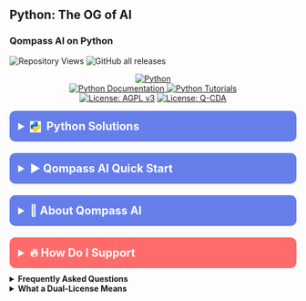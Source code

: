 <!--/qompassai/python/README.md -->
<!-- ------------------------------ -->
<!-- Copyright (C) 2025 Qompass AI, All rights reserved -->

<h2> Python: The OG of AI </h2>

<h3> Qompass AI on Python </h3>

![Repository Views](https://komarev.com/ghpvc/?username=qompassai-python)
![GitHub all releases](https://img.shields.io/github/downloads/qompassai/python/total?style=flat-square)

<p align="center">
  <a href="https://www.python.org/">
  <img src="https://img.shields.io/badge/Python-3776AB?style=for-the-badge&logo=python&logoColor=white" alt="Python">
</a>
<br>
<a href="https://docs.python.org/3/">
  <img src="https://img.shields.io/badge/Python_Documentation-blue?style=flat-square" alt="Python Documentation">
</a>
<a href="https://github.com/topics/python-tutorial">
  <img src="https://img.shields.io/badge/Python_Tutorials-green?style=flat-square" alt="Python Tutorials">
</a>
<br>
  <a href="https://www.gnu.org/licenses/agpl-3.0"><img src="https://img.shields.io/badge/License-AGPL%20v3-blue.svg" alt="License: AGPL v3"></a>
  <a href="./LICENSE-QCDA"><img src="https://img.shields.io/badge/license-Q--CDA-lightgrey.svg" alt="License: Q-CDA"></a>
</p>

<details>
  <summary style="font-size: 1.4em; font-weight: bold; padding: 15px; background: #667eea; color: white; border-radius: 10px; cursor: pointer; margin: 10px 0;">
    <strong>
      <img src="https://raw.githubusercontent.com/qompassai/svg/main/assets/icons/python/python.svg"
           alt="Qmopass AI Python Logo"
           style="height: 1em; vertical-align: -0.2em; margin-right: 0.25em;" />
      Python Solutions     </strong>
  </summary>
  <div style="background: #f8f9fa; padding: 15px; border-radius: 5px; margin-top: 10px; font-family: monospace;">

* [Qompass Radar](https://github.com/qompassai/radar)    
* [Qompass Qonfig](https://github.com/qompassai/qonfig)

  </div>

<details>
  <summary style="font-size: 1.4em; font-weight: bold; padding: 15px; background: #667eea; color: white; border-radius: 10px; cursor: pointer; margin: 10px 0;">
    <strong>
      <img src="https://raw.githubusercontent.com/qompassai/svg/main/assets/icons/edu/edu.svg"
           alt="Ferris the Crab"
           style="height: 1em; vertical-align: -0.2em; margin-right: 0.25em;" />
      Educational Videos
    </strong>
  </summary>
  <div style="background: #f8f9fa; padding: 15px; border-radius: 5px; margin-top: 10px; font-family: monospace;">

  [![Making Python useful for AI datasets](https://img.youtube.com/vi/T-XGHgaJIPU/hqdefault.jpg)](https://www.youtube.com/watch?v=T-XGHgaJIPU&t=511s)

  </div>

</details>
</details>

  <details>
  <summary style="font-size: 1.4em; font-weight: bold; padding: 15px; background: #667eea; color: white; border-radius: 10px; cursor: pointer; margin: 10px 0;">
    <strong>▶️ Qompass AI Quick Start</strong>
  </summary>
  <div style="background: #f8f9fa; padding: 15px; border-radius: 5px; margin-top: 10px; font-family: monospace;">

```sh  
curl -fsSL https://raw.githubusercontent.com/qompassai/python/main/scripts/quickstart.sh | sh
```
  </div>
  <blockquote style="font-size: 1.2em; line-height: 1.8; padding: 25px; background: #f8f9fa; border-left: 6px solid #667eea; border-radius: 8px; margin: 15px 0; box-shadow: 0 2px 8px rgba(0,0,0,0.1);">
    <details>
      <summary style="font-size: 1em; font-weight: bold; padding: 10px; background: #e9ecef; color: #333; border-radius: 5px; cursor: pointer; margin: 10px 0;">
        <strong>📄 We advise you read the script BEFORE running it 😉</strong>
      </summary>
      <pre style="background: #fff; padding: 15px; border-radius: 5px; border: 1px solid #ddd; overflow-x: auto;">
#!/bin/sh
# /qompassai/python/scripts/quickstart.sh
# Qompass AI Python Quick Start
# Copyright (C) 2025 Qompass AI, All rights reserved
#########################################################
set -eu
PREFIX="$HOME/.local"
XDG_CONFIG_HOME="${XDG_CONFIG_HOME:-$HOME/.config}"
LOCAL_PREFIX="$HOME/.local"
BIN_DIR="$LOCAL_PREFIX/bin"
LIB_DIR="$LOCAL_PREFIX/lib"
SHARE_DIR="$LOCAL_PREFIX/share"
SRC_DIR="$LOCAL_PREFIX/src/python"
mkdir -p "$PREFIX/bin"
PY_VERSIONS="
1|3.6.15
2|3.7.17
3|3.8.19
4|3.9.19
5|3.10.14
6|3.11.9
7|3.12.3
8|3.13.5
9|3.14.0a6
"
printf '╭────────────────────────────────────────────╮\n'
printf '│      Qompass AI · Python Quick‑Start       │\n'
printf '╰────────────────────────────────────────────╯\n'
printf '   © 2025 Qompass AI. All rights reserved   \n\n'
echo "Which Python version would you like to build?"
echo "$PY_VERSIONS" | while IFS="|" read num version; do
        [ -z "$num" ] && continue
        echo " $num) Python $version"
done
echo " a) All"
echo " q) Quit"
printf "Choose [8]: "
read -r choice
[ -z "$choice" ] && choice=8
[ "$choice" = "q" ] && exit 0
PY_FINALS_LIST="3.6.15 3.7.17 3.8.19 3.9.19 3.10.14 3.11.9 3.12.3 3.13.5 3.14.0a6"
if [ "$choice" = "a" ] || [ "$choice" = "A" ]; then
        VERSIONS_TO_BUILD="$PY_FINALS_LIST"
elif printf '%s\n' $PY_FINALS_LIST | awk "NR==$choice" | grep -q .; then
        VERSIONS_TO_BUILD=$(printf '%s\n' $PY_FINALS_LIST | awk "NR==$choice")
else
        echo "Invalid selection." >&2
        exit 1
fi
echo
echo "You selected: $VERSIONS_TO_BUILD"
echo "Which build configuration?"
echo " 1) Classic CPython"
echo " 2) Free-threaded (GIL-free, experimental)"
echo " 3) Classic with FULL OPTIMIZATIONS (PGO, LTO, LTO_FLAGS)"
echo " 4) Free-threaded + FULL OPTIMIZATIONS"
echo " q) Quit"
printf "Choose [1]: "
read -r cbuild
[ -z "$cbuild" ] && cbuild=1
[ "$cbuild" = "q" ] && exit 0
FREE_THREADED="no"
DO_OPTIMIZE="no"
case "$cbuild" in
2) FREE_THREADED="yes" ;;
3) DO_OPTIMIZE="yes" ;;
4)
        FREE_THREADED="yes"
        DO_OPTIMIZE="yes"
        ;;
esac
for PY_VERS in $VERSIONS_TO_BUILD; do
        PY_MAJ="$(echo "$PY_VERS" | cut -d. -f1-2)"
        cd "$SRC_DIR"
        if [ ! -d "cpython-$PY_VERS" ]; then
                echo "→ Cloning Python source (cpython $PY_VERS)..."
                git clone --branch "v$PY_VERS" https://github.com/python/cpython.git "cpython-$PY_VERS"
        fi
        cd "cpython-$PY_VERS"
        git fetch origin
        git checkout "v$PY_VERS"
        git clean -fdx
        echo "→ Configuring Python $PY_VERS build..."
        CONFIG_FLAGS="--prefix=$LOCAL_PREFIX"
        [ "$FREE_THREADED" = "yes" ] && CONFIG_FLAGS="$CONFIG_FLAGS --enable-free-threaded-interpreter"
        [ "$DO_OPTIMIZE" = "yes" ] && CONFIG_FLAGS="$CONFIG_FLAGS --enable-optimizations --with-lto"
        ./configure "$CONFIG_FLAGS"
        echo "→ Building Python $PY_VERS (this may take several minutes)..."
        export CFLAGS="-Wno-error=date-time"
        make -j"$(nproc)"
        echo "→ Installing Python $PY_VERS (no sudo needed)..."
        make install
done
case ":$PATH:" in *":$BIN_DIR:"*) ;; *) export PATH="$BIN_DIR:$PATH" ;; esac
add_path_to_shell_rc() {
        rcfile=$1
        line="export PATH=\"$BIN_DIR:\$PATH\""
        if [ -f "$rcfile" ]; then
                if ! grep -Fxq "$line" "$rcfile"; then
                        printf '\n# Added by Qompass AI Python quickstart script\n%s\n' "$line" >>"$rcfile"
                        echo " → Added PATH export to $rcfile"
                fi
        fi
}
add_path_to_shell_rc "$HOME/.bashrc"
add_path_to_shell_rc "$HOME/.zshrc"
add_path_to_shell_rc "$HOME/.profile"
PY_MAJ="$(echo "$PY_VERS" | cut -d. -f1-2)"
PIP_PATH="$BIN_DIR/pip$PY_MAJ"
PYTHON_PATH="$BIN_DIR/python$PY_MAJ"
echo "→ Upgrading pip and installing core wheels..."
"$PYTHON_PATH" -m ensurepip --upgrade
"$PYTHON_PATH" -m pip install --upgrade pip wheel setuptools
echo
printf "Do you want to install \033[1mpyenv\033[0m for managing multiple Pythons? [Y/n]: "
read -r ans
[ -z "$ans" ] && ans="Y"
if [ "$ans" = "Y" ] || [ "$ans" = "y" ]; then
        if [ ! -d "$PYENV_ROOT" ]; then
                curl -fsSL https://github.com/pyenv/pyenv-installer/raw/master/bin/pyenv-installer | bash
                for rc in "$HOME/.bashrc" "$HOME/.zshrc" "$HOME/.profile"; do
                        if [ -f "$rc" ]; then
                                if ! grep -q "pyenv init" "$rc"; then
                                        printf "\n# Pyenv config\nexport PYENV_ROOT=\"%s\"\nexport PATH=\"\\\$PYENV_ROOT/bin:\\\$PATH\"\neval \"\\\$(pyenv init --path)\"\n" "$PYENV_ROOT" >>"$rc"
                                        echo " → Added pyenv setup to $rc"
                                fi
                        fi
                done
        else
                echo "→ pyenv already present."
        fi
fi
echo
printf "Do you want to install \033[1mruff\033[0m (fast Python linter)? [Y/n]: "
read -r ans
[ -z "$ans" ] && ans="Y"
if [ "$ans" = "Y" ] || [ "$ans" = "y" ]; then
        "$PIP_PATH" install --user ruff
        echo "→ ruff installed via pip"
fi
echo
printf "Do you want to install \033[1muv\033[0m (pip replacement and package manager)? [Y/n]: "
read -r ans
[ -z "$ans" ] && ans="Y"
if [ "$ans" = "Y" ] || [ "$ans" = "y" ]; then
        if command -v pipx >/dev/null 2>&1; then
                pipx install uv || "$PIP_PATH" install --user uv
        else
                "$PIP_PATH" install --user uv
        fi
        echo "→ uv installed"
fi
echo
echo "Would you like to install editor tooling for Python development?"
echo " 1) python-lsp-server (LSP support, compatible with most editors)"
echo " 2) pyright (Microsoft, static type checker/LSP, Node.js required)"
echo " 3) basedpyright (Rust-based, fast drop-in Pyright alternative, LSP)"
echo " 4) debugpy (VSCode-compatible debugger, works in editors/Jupyter)"
echo " 5) ipython (enhanced interactive Python prompt)"
echo " 6) pdbpp (better pdb, drop-in REPL/debugger)"
echo " a) All of the above"
echo " n) None (skip)"
printf "Choose [a]: "
read -r pytools_ans
[ -z "$pytools_ans" ] && pytools_ans="a"
INSTALL_LSP_TOOL() {
        tool="$1"
        pkg="$2"
        if [ "$tool" = "pyright" ]; then
                if command -v npm >/dev/null 2>&1; then
                        echo "→ Installing pyright (npm)..."
                        npm install -g pyright
                else
                        echo "npm not found, falling back to pipx/pip."
                        if command -v pipx >/dev/null 2>&1; then
                                pipx install pyright
                        else
                                "$PIP_PATH" install --user pyright
                        fi
                fi
        elif [ "$tool" = "basedpyright" ]; then
                if command -v pipx >/dev/null 2>&1; then
                        echo "→ Installing basedpyright (pipx)..."
                        pipx install basedpyright
                else
                        "$PIP_PATH" install --user basedpyright
                fi
        else
                echo "→ Installing $tool..."
                "$PIP_PATH" install --user "$pkg"
        fi
}
case "$pytools_ans" in
1) INSTALL_LSP_TOOL "python-lsp-server" "python-lsp-server[all]" ;;
2) INSTALL_LSP_TOOL "pyright" "pyright" ;;
3) INSTALL_LSP_TOOL "basedpyright" "basedpyright" ;;
4) INSTALL_LSP_TOOL "debugpy" "debugpy" ;;
5) INSTALL_LSP_TOOL "ipython" "ipython" ;;
6) INSTALL_LSP_TOOL "pdbpp" "pdbpp" ;;
a | A)
        INSTALL_LSP_TOOL "python-lsp-server" "python-lsp-server[all]"
        INSTALL_LSP_TOOL "pyright" "pyright"
        INSTALL_LSP_TOOL "basedpyright" "basedpyright"
        INSTALL_LSP_TOOL "debugpy" "debugpy"
        INSTALL_LSP_TOOL "ipython" "ipython"
        INSTALL_LSP_TOOL "pdbpp" "pdbpp"
        ;;
n | N) echo "Skipping extra tooling." ;;
*) echo "Unknown selection, skipping." ;;
esac
create_xdg_config() {
        tool="$1"
        default_content="$2"
        confdir="$XDG_CONFIG_HOME/$tool"
        confpath="$confdir/config.toml"
        mkdir -p "$confdir"
        if [ -f "$confpath" ]; then
                echo "→ $tool config already exists at $confpath"
                return
        fi
        printf "Do you want to write an example config for $tool to %s? [Y/n]: " "$confpath"
        read -r ans
        [ -z "$ans" ] && ans="Y"
        if [ "$ans" = "Y" ] || [ "$ans" = "y" ]; then
                echo "→ Creating example $tool config at $confpath"
                printf "%s\n" "$default_content" >"$confpath"
        fi
}
RUFF_CFG='[lint]\nselect = ["E", "F", "W"] # Example: style, errors, warnings'
UV_CFG='[uv]\npypi_mirror = "https://pypi.org/simple"\ncache_dir = "~/.cache/uv"\n'
PYTHON_CFG='[startup]\n# Put any sitecustomize or startup hooks here\n'
create_xdg_config "ruff" "$RUFF_CFG"
create_xdg_config "uv" "$UV_CFG"
create_xdg_config "python" "$PYTHON_CFG"
echo
echo "✅ Python $VERSIONS_TO_BUILD has been built and installed in $BIN_DIR"
if [ "$FREE_THREADED" = "yes" ]; then
        echo " (Free-threaded interpreter enabled!)"
fi
echo "→ Test it with: $PYTHON_PATH --version"
echo "→ Your pip is: $PIP_PATH"
echo "→ pyenv (if installed) is in \$HOME/.pyenv; add to your PATH if desired."
echo "→ ruff and uv are installed in ~/.local/bin (and can be configured in $XDG_CONFIG_HOME/)"
echo "→ All binaries/libs/configs are under ~/.local/, ~/.pyenv/, ~/.config/"
echo "→ Add '$BIN_DIR' to your shell \$PATH if not already present."
echo "→ For custom packages, use: $PIP_PATH install --user ..."
echo "→ To uninstall, just rm -rf $LOCAL_PREFIX/{bin/lib/share} $SRC_DIR/cpython-* ~/.pyenv ~/.cache/ruff ~/.cache/uv $XDG_CONFIG_HOME/ruff $XDG_CONFIG_HOME/uv"
echo "─ Ready, Set, Python! ─"
exit 0 </pre>
</details> <p>Or, <a href="https://github.com/qompassai/python/blob/main/scripts/quickstart.sh" target="_blank">View
the quickstart script</a>.</p>
 </details>

  </blockquote>
  </details>

  <details>
    <summary
      style="font-size: 1.4em; font-weight: bold; padding: 15px; background: #667eea; color: white; border-radius: 10px; cursor: pointer; margin: 10px 0;">
      <strong>🧭 About Qompass AI</strong>
    </summary>
    <blockquote
      style="font-size: 1.2em; line-height: 1.8; padding: 25px; background: #f8f9fa; border-left: 6px solid #667eea; border-radius: 8px; margin: 15px 0; box-shadow: 0 2px 8px rgba(0,0,0,0.1);">
    <div align="center">
    <p>Matthew A. Porter<br>
      Former Intelligence Officer<br>
      Educator & Learner<br>
      DeepTech Founder & CEO</p>
  </div>

  <h3>Publications</h3>
  <p>
    <a href="https://orcid.org/0000-0002-0302-4812">
      <img src="https://img.shields.io/badge/ORCID-0000--0002--0302--4812-green?style=flat-square&logo=orcid"
        alt="ORCID">
    </a>
    <a href="https://www.researchgate.net/profile/Matt-Porter-7">
      <img src="https://img.shields.io/badge/ResearchGate-Open--Research-blue?style=flat-square&logo=researchgate"
        alt="ResearchGate">
    </a>
    <a href="https://zenodo.org/communities/qompassai">
      <img src="https://img.shields.io/badge/Zenodo-Publications-blue?style=flat-square&logo=zenodo" alt="Zenodo">
    </a>
  </p>

  <h3>Developer Programs</h3>

[![NVIDIA
Developer](https://img.shields.io/badge/NVIDIA-Developer_Program-76B900?style=for-the-badge\&logo=nvidia\&logoColor=white)](https://developer.nvidia.com/)
[![Meta
Developer](https://img.shields.io/badge/Meta-Developer_Program-0668E1?style=for-the-badge\&logo=meta\&logoColor=white)](https://developers.facebook.com/)
[![HackerOne](https://img.shields.io/badge/-HackerOne-%23494649?style=for-the-badge\&logo=hackerone\&logoColor=white)](https://hackerone.com/phaedrusflow)
[![HuggingFace](https://img.shields.io/badge/HuggingFace-qompass-yellow?style=flat-square\&logo=huggingface)](https://huggingface.co/qompass)
[![Epic Games
Developer](https://img.shields.io/badge/Epic_Games-Developer_Program-313131?style=for-the-badge\&logo=epic-games\&logoColor=white)](https://dev.epicgames.com/)

  <h3>Professional Profiles</h3>
  <p>
    <a href="https://www.linkedin.com/in/matt-a-porter-103535224/">
      <img src="https://img.shields.io/badge/LinkedIn-Matt--Porter-blue?style=flat-square&logo=linkedin"
        alt="Personal LinkedIn">
    </a>
    <a href="https://www.linkedin.com/company/95058568/">
      <img src="https://img.shields.io/badge/LinkedIn-Qompass--AI-blue?style=flat-square&logo=linkedin"
        alt="Startup LinkedIn">
    </a>
  </p>

  <h3>Social Media</h3>
  <p>
    <a href="https://twitter.com/PhaedrusFlow">
      <img src="https://img.shields.io/badge/Twitter-@PhaedrusFlow-blue?style=flat-square&logo=twitter"
        alt="X/Twitter">
    </a>
    <a href="https://www.instagram.com/phaedrusflow">
      <img src="https://img.shields.io/badge/Instagram-phaedrusflow-purple?style=flat-square&logo=instagram"
        alt="Instagram">
    </a>
    <a href="https://www.youtube.com/@qompassai">
      <img src="https://img.shields.io/badge/YouTube-QompassAI-red?style=flat-square&logo=youtube"
        alt="Qompass AI YouTube">
    </a>
  </p>

</blockquote>

  </details>

  <details>
    <summary
      style="font-size: 1.4em; font-weight: bold; padding: 15px; background: #ff6b6b; color: white; border-radius: 10px; cursor: pointer; margin: 10px 0;">
      <strong>🔥 How Do I Support</strong>
    </summary>
    <blockquote
      style="font-size: 1.2em; line-height: 1.8; padding: 25px; background: #fff5f5; border-left: 6px solid #ff6b6b; border-radius: 8px; margin: 15px 0; box-shadow: 0 2px 8px rgba(0,0,0,0.1);">
  <div align="center">
    <table>
      <tr>
        <th align="center">🏛️ Qompass AI Pre-Seed Funding 2023-2025</th>
        <th align="center">🏆 Amount</th>
        <th align="center">📅 Date</th>
      </tr>
      <tr>
        <td><a href="https://github.com/qompassai/r4r"
            title="RJOS/Zimmer Biomet Research Grant Repository">RJOS/Zimmer Biomet Research Grant</a></td>
        <td align="center">$30,000</td>
        <td align="center">March 2024</td>
      </tr>
      <tr>
        <td><a href="https://github.com/qompassai/PathFinders" title="GitHub Repository">Pathfinders Intern
            Program</a><br>
          <small><a
              href="https://www.linkedin.com/posts/evergreenbio_bioscience-internships-workforcedevelopment-activity-7253166461416812544-uWUM/"
              target="_blank">View on LinkedIn</a></small>
        </td>
        <td align="center">$2,000</td>
        <td align="center">October 2024</td>
      </tr>
    </table>
    <br>
    <h4>🤝 How To Support Our Mission</h4>
    [![GitHub
    Sponsors](https://img.shields.io/badge/GitHub-Sponsor-EA4AAA?style=for-the-badge\&logo=github-sponsors\&logoColor=white)](https://github.com/sponsors/phaedrusflow)
    [![Patreon](https://img.shields.io/badge/Patreon-Support-F96854?style=for-the-badge\&logo=patreon\&logoColor=white)](https://patreon.com/qompassai)
    [![Liberapay](https://img.shields.io/badge/Liberapay-Donate-F6C915?style=for-the-badge\&logo=liberapay\&logoColor=black)](https://liberapay.com/qompassai)
    [![Open
    Collective](https://img.shields.io/badge/Open%20Collective-Support-7FADF2?style=for-the-badge\&logo=opencollective\&logoColor=white)](https://opencollective.com/qompassai)
    [![Buy Me A
    Coffee](https://img.shields.io/badge/Buy%20Me%20A%20Coffee-Support-FFDD00?style=for-the-badge\&logo=buy-me-a-coffee\&logoColor=black)](https://www.buymeacoffee.com/phaedrusflow)
    <details markdown="1">
      <summary><strong>🔐 Cryptocurrency Donations</strong></summary>
      **Monero (XMR):**
      <div align="center">
        <img src="https://github.com/qompassai/svg/assets/monero-qr.svg" alt="Monero QR Code" width="180">
      </div>
  <div style="margin: 10px 0;">
    <code>42HGspSFJQ4MjM5ZusAiKZj9JZWhfNgVraKb1eGCsHoC6QJqpo2ERCBZDhhKfByVjECernQ6KeZwFcnq8hVwTTnD8v4PzyH</code>
  </div>

<button
onclick="navigator.clipboard.writeText('42HGspSFJQ4MjM5ZusAiKZj9JZWhfNgVraKb1eGCsHoC6QJqpo2ERCBZDhhKfByVjECernQ6KeZwFcnq8hVwTTnD8v4PzyH')"
style="padding: 6px 12px; background: #FF6600; color: white; border: none; border-radius: 4px; cursor: pointer;">
📋 Copy Address </button>

  <p><i>Funding helps us continue our research at the intersection of AI, healthcare, and education</i></p>

</blockquote>

  </details>
  </details>

  <details id="FAQ">
    <summary><strong>Frequently Asked Questions</strong></summary>
### Q: How do you mitigate against bias?

**TLDR - we do math to make AI ethically useful**

### A: We delineate between mathematical bias (MB) - a fundamental parameter in neural network equations - and

algorithmic/social bias (ASB). While MB is optimized during model training through backpropagation, ASB requires
careful consideration of data sources, model architecture, and deployment strategies. We implement attention
mechanisms for improved input processing and use legal open-source data and secure web-search APIs to help mitigate
ASB.

[AAMC AI Guidelines | One way to align AI against
ASB](https://www.aamc.org/about-us/mission-areas/medical-education/principles-ai-use)

### AI Math at a glance

## Forward Propagation Algorithm

$$
y = w\_1x\_1 + w\_2x\_2 + ... + w\_nx\_n + b
$$

Where:

* $y$ represents the model output
* $(x\_1, x\_2, ..., x\_n)$ are input features
* $(w\_1, w\_2, ..., w\_n)$ are feature weights
* $b$ is the bias term

### Neural Network Activation

For neural networks, the bias term is incorporated before activation:

$$
z = \sum\_{i=1}^{n} w\_ix\_i + b
$$
$$
a = \sigma(z)
$$

Where:

* $z$ is the weighted sum plus bias
* $a$ is the activation output
* $\sigma$ is the activation function

### Attention Mechanism- aka what makes the Transformer (The "T" in ChatGPT) powerful

* [Attention High level overview video](https://www.youtube.com/watch?v=fjJOgb-E41w)

* [Attention Is All You Need Arxiv Paper](https://arxiv.org/abs/1706.03762)

The Attention mechanism equation is:

$$
\text{Attention}(Q, K, V) = \text{softmax}\left( \frac{QK^T}{\sqrt{d\_k}} \right) V
$$

Where:

* $Q$ represents the Query matrix
* $K$ represents the Key matrix
* $V$ represents the Value matrix
* $d\_k$ is the dimension of the key vectors
* $\text{softmax}(\cdot)$ normalizes scores to sum to 1

### Q: Do I have to buy a Linux computer to use this? I don't have time for that!

### A: No. You can run Linux and/or the tools we share alongside your existing operating system:

* Windows users can use Windows Subsystem for Linux [WSL](https://learn.microsoft.com/en-us/windows/wsl/install)
* Mac users can use [Homebrew](https://brew.sh/)
* The code-base instructions were developed with both beginners and advanced users in mind.

### Q: Do you have to get a masters in AI?

### A: Not if you don't want to. To get competent enough to get past ChatGPT dependence at least, you just need a

computer and a beginning's mindset. Huggingface is a good place to start.

* [Huggingface](https://docs.google.com/presentation/d/1IkzESdOwdmwvPxIELYJi8--K3EZ98_cL6c5ZcLKSyVg/edit#slide=id.p)

### Q: What makes a "small" AI model?

### A: AI models ~=10 billion(10B) parameters and below. For comparison, OpenAI's GPT4o contains approximately 200B parameters.

  </details>

  <details id="Dual-License Notice">
    <summary><strong>What a Dual-License Means</strong></summary>

### Protection for Vulnerable Populations

The dual licensing aims to address the cybersecurity gap that disproportionately affects underserved populations. As
highlighted by recent attacks<sup><a href="#ref1">\[1]</a></sup>, low-income residents, seniors, and foreign language
speakers face higher-than-average risks of being victims of cyberattacks. By offering both open-source and
commercial licensing options, we encourage the development of cybersecurity solutions that can reach these
vulnerable groups while also enabling sustainable development and support.

### Preventing Malicious Use

The AGPL-3.0 license ensures that any modifications to the software remain open source, preventing bad actors from
creating closed-source variants that could be used for exploitation. This is especially crucial given the rising
threats to vulnerable communities, including children in educational settings. The attack on Minneapolis Public
Schools, which resulted in the leak of 300,000 files and a $1 million ransom demand, highlights the importance of
transparency and security<sup><a href="#ref8">\[8]</a></sup>.

### Addressing Cybersecurity in Critical Sectors

The commercial license option allows for tailored solutions in critical sectors such as healthcare, which has seen
significant impacts from cyberattacks. For example, the recent Change Healthcare attack<sup><a
href="#ref4">\[4]</a></sup> affected millions of Americans and caused widespread disruption for hospitals and
other providers. In January 2025, CISA<sup><a href="#ref2">\[2]</a></sup> and FDA<sup><a href="#ref3">\[3]</a></sup>
jointly warned of critical backdoor vulnerabilities in Contec CMS8000 patient monitors, revealing how medical
devices could be compromised for unauthorized remote access and patient data manipulation.

### Supporting Cybersecurity Awareness

The dual licensing model supports initiatives like the Cybersecurity and Infrastructure Security Agency (CISA)
efforts to improve cybersecurity awareness<sup><a href="#ref7">\[7]</a></sup> in "target rich" sectors, including
K-12 education<sup><a href="#ref5">\[5]</a></sup>. By allowing both open-source and commercial use, we aim to
facilitate the development of tools that support these critical awareness and protection efforts.

### Bridging the Digital Divide

The unfortunate reality is that too many individuals and organizations have gone into a frenzy in every facet of our
daily lives<sup><a href="#ref6">\[6]</a></sup>. These unfortunate folks identify themselves with their talk of "10X"
returns and building towards Artificial General Intelligence aka "AGI" while offering GPT wrappers. Our dual
licensing approach aims to acknowledge this deeply concerning predatory paradigm with clear eyes while still
operating to bring the best parts of the open-source community with our services and solutions.

### Recent Cybersecurity Attacks

Recent attacks underscore the importance of robust cybersecurity measures:

* The Change Healthcare cyberattack in February 2024 affected millions of Americans and caused significant
  disruption to healthcare providers.
* The White House and Congress jointly designated October 2024 as Cybersecurity Awareness Month. This designation
  comes with over 100 actions that align the Federal government and public/private sector partners are taking to help
  every man, woman, and child to safely navigate the age of AI.

By offering both open source and commercial licensing options, we strive to create a balance that promotes
innovation and accessibility. We address the complex cybersecurity challenges faced by vulnerable populations and
critical infrastructure sectors as the foundation of our solutions, not an afterthought.

### References

<div id="footnotes">
  <p id="ref1"><strong>[1]</strong> <a
      href="https://www.whitehouse.gov/briefing-room/statements-releases/2024/10/02/international-counter-ransomware-initiative-2024-joint-statement/">International
      Counter Ransomware Initiative 2024 Joint Statement</a></p>

  <p id="ref2"><strong>[2]</strong> <a
      href="https://www.cisa.gov/sites/default/files/2025-01/fact-sheet-contec-cms8000-contains-a-backdoor-508c.pdf">Contec
      CMS8000 Contains a Backdoor</a></p>

  <p id="ref3"><strong>[3]</strong> <a
      href="https://www.aha.org/news/headline/2025-01-31-cisa-fda-warn-vulnerabilities-contec-patient-monitors">CISA,
      FDA warn of vulnerabilities in Contec patient monitors</a></p>

  <p id="ref4"><strong>[4]</strong> <a
      href="https://www.chiefhealthcareexecutive.com/view/the-top-10-health-data-breaches-of-the-first-half-of-2024">The
      Top 10 Health Data Breaches of the First Half of 2024</a></p>

  <p id="ref5"><strong>[5]</strong> <a href="https://www.cisa.gov/K12Cybersecurity">CISA's K-12 Cybersecurity
      Initiatives</a></p>

  <p id="ref6"><strong>[6]</strong> <a
      href="https://www.ftc.gov/business-guidance/blog/2024/09/operation-ai-comply-continuing-crackdown-overpromises-ai-related-lies">Federal
      Trade Commission Operation AI Comply: continuing the crackdown on overpromises and AI-related lies</a></p>

  <p id="ref7"><strong>[7]</strong> <a
      href="https://www.whitehouse.gov/briefing-room/presidential-actions/2024/09/30/a-proclamation-on-cybersecurity-awareness-month-2024/">A
      Proclamation on Cybersecurity Awareness Month, 2024</a></p>

  <p id="ref8"><strong>[8]</strong> <a
      href="https://therecord.media/minneapolis-schools-say-data-breach-affected-100000/">Minneapolis school
      district says data breach affected more than 100,000 people</a></p>
</div>
  </details>
